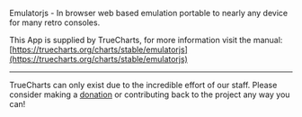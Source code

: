 Emulatorjs - In browser web based emulation portable to nearly any device for many retro consoles.

This App is supplied by TrueCharts, for more information visit the manual: [https://truecharts.org/charts/stable/emulatorjs](https://truecharts.org/charts/stable/emulatorjs)

---

TrueCharts can only exist due to the incredible effort of our staff.
Please consider making a [donation](https://truecharts.org/sponsor) or contributing back to the project any way you can!
